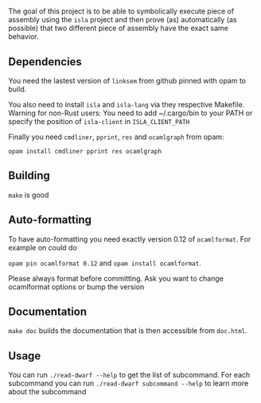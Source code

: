 # <Insert name here>

The goal of this project is to be able to symbolically execute piece of assembly
using the `isla` project and then prove (as) automatically (as possible)
that two different piece of assembly have the exact same behavior.

## Dependencies

You need the lastest version of `linksem` from github pinned with opam to build.

You also need to install `isla` and `isla-lang` via they respective Makefile.
Warning for non-Rust users: You need to add ~/.cargo/bin to your PATH
or specify the position of `isla-client` in `ISLA_CLIENT_PATH`

Finally you need `cmdliner`, `pprint`, `res` and `ocamlgraph` from opam:

`opam install cmdliner pprint res ocamlgraph`

## Building

`make` is good

## Auto-formatting

To have auto-formatting you need exactly version 0.12 of `ocamlformat`. For example on could do

`opam pin ocamlformat 0.12` and `opam install ocamlformat`.

Please always format before committing.
Ask you want to change ocamlformat options or bump the version


## Documentation

`make doc` builds the documentation that is then accessible from `doc.html`.

## Usage

You can run `./read-dwarf --help` to get the list of subcommand. For each subcommand you can
run `./read-dwarf subcommand --help` to learn more about the subcommand
